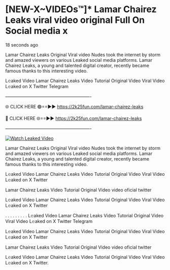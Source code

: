 # [NEW-X~VIDEOs™]* Lamar Chairez Leaks viral video original Full On Social media x

18 seconds ago

Lamar Chairez Leaks Original Viral video Nudes took the internet by storm and amazed viewers on various Leaked social media platforms. Lamar Chairez Leaks, a young and talented digital creator, recently became famous thanks to this interesting video.

L𝚎aked Video Lamar Chairez Leaks Video Tutorial Original Video Viral Video L𝚎aked on X Twitter Telegram

———————————————————-

🌐 CLICK HERE 🟢==►► https://2k25fun.com/lamar-chairez-leaks

🔴 CLICK HERE 🌐==►► https://2k25fun.com/lamar-chairez-leaks

———————————————————-

[![Watch Leaked Video](https://miro.medium.com/v2/resize:fit:828/format:webp/1*cilzJN44JGOrTw9NJCrNHA.gif "Watch Leaked Video")](https://2k25fun.com/lamar-chairez-leaks)

Lamar Chairez Leaks Original Viral video Nudes took the internet by storm and amazed viewers on various Leaked social media platforms. Lamar Chairez Leaks, a young and talented digital creator, recently became famous thanks to this interesting video.

L𝚎aked Video Lamar Chairez Leaks Video Tutorial Original Video Viral Video L𝚎aked on X Twitter

Lamar Chairez Leaks Video Tutorial Original Video video oficial twitter

L𝚎aked Video Lamar Chairez Leaks Video Tutorial Original Video Viral Video L𝚎aked on X Twitter

. . . . . . . . . L𝚎aked Video Lamar Chairez Leaks Video Tutorial Original Video Viral Video L𝚎aked on X Twitter Telegram

L𝚎aked Video Lamar Chairez Leaks Video Tutorial Original Video Viral Video L𝚎aked on X Twitter

Lamar Chairez Leaks Video Tutorial Original Video video oficial twitter

L𝚎aked Video Lamar Chairez Leaks Video Tutorial Original Video Viral Video L𝚎aked on X Twitter.